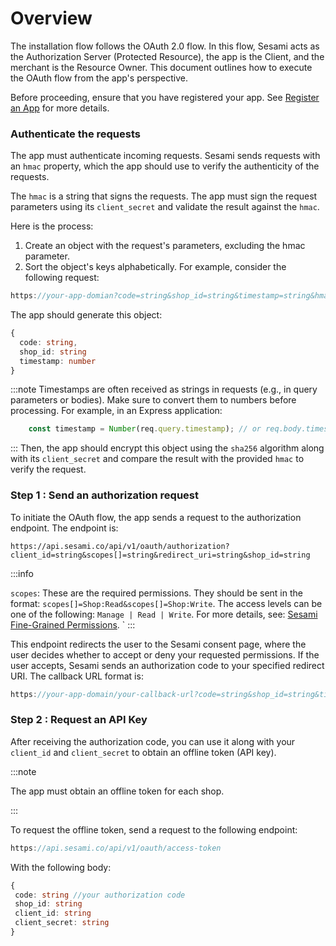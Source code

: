 # Overview
The installation flow follows the OAuth 2.0 flow. In this flow, Sesami acts as the Authorization Server (Protected Resource), the app is the Client, and the merchant is the Resource Owner. This document outlines how to execute the OAuth flow from the app's perspective.

Before proceeding, ensure that you have registered your app. See [Register an App](../sesami-api/register-application.md) for more details.

### Authenticate the requests
The app must authenticate incoming requests. Sesami sends requests with an `hmac` property, which the app should use to verify the authenticity of the requests.

The `hmac` is a string that signs the requests. The app must sign the request parameters using its `client_secret` and validate the result against the `hmac`.

Here is the process:

1. Create an object with the request's parameters, excluding the hmac parameter.
2. Sort the object's keys alphabetically.
For example, consider the following request:

```typescript
https://your-app-domian?code=string&shop_id=string&timestamp=string&hmac=string
```
The app should generate this object:
``` typescript
{
  code: string,
  shop_id: string
  timestamp: number
}
```
:::note
Timestamps are often received as strings in requests (e.g., in query parameters or bodies). Make sure to convert them to numbers before processing. For example, in an Express application:
```typescript
    const timestamp = Number(req.query.timestamp); // or req.body.timestamp
```
:::
Then, the app should encrypt this object using the `sha256` algorithm along with its `client_secret` and compare the result with the provided `hmac` to verify the request.

### Step 1 : Send an authorization request

To initiate the OAuth flow, the app sends a request to the authorization endpoint. The endpoint is:

```HTTPS
https://api.sesami.co/api/v1/oauth/authorization?client_id=string&scopes[]=string&redirect_uri=string&shop_id=string
```

:::info

`scopes`: These are the required permissions. They should be sent in the format: `scopes[]=Shop:Read&scopes[]=Shop:Write`.
The access levels can be one of the following: `Manage | Read | Write`. For more details, see: [Sesami Fine-Grained Permissions](../sesami-permissions/fine-grained-permissions.md).
`
:::

This endpoint redirects the user to the Sesami consent page, where the user decides whether to accept or deny your requested permissions. If the user accepts, Sesami sends an authorization code to your specified redirect URI.
The callback URL format is:
```typescript
https://your-app-domain/your-callback-url?code=string&shop_id=string&timestamp&hmac=string
```


### Step 2 : Request an API Key

After receiving the authorization code, you can use it along with your `client_id` and `client_secret` to obtain an offline token (API key).

:::note

The app must obtain an offline token for each shop.

:::

To request the offline token, send a request to the following endpoint:

``` typescript
https://api.sesami.co/api/v1/oauth/access-token
```

With the following body:

``` typescript
{
 code: string //your authorization code
 shop_id: string
 client_id: string
 client_secret: string
}
```





